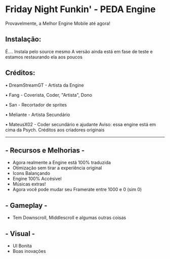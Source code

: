 # Friday Night Funkin' - PEDA Engine
Provavelmente, a Melhor Engine Mobile até agora!
## Instalação:
É....
Instala pelo source mesmo
A versão ainda está em fase de teste e estamos
restaurando ela aos poucos
## Créditos:
• DreamStreamGT - Artista da Engine

• Fang - Coverista, Coder, "Artista", Dono

• San - Recortador de sprites

• Meliante - Artista Secundário

• MateusX02 - Coder secundário e ajudante
Aviso: essa engine está em cima da Psych. Créditos aos criadores originais
_____________________________________

## - Recursos e Melhorias -
* Agora realmente a Engine está 100% traduzida
* Otimização sem tirar a experiência original
* Icons Balançando
* Engine 100% Accésivel
* Músicas extras!
* Agora você pode mudar seu Framerate entre 1000 e 0 (sim 0)

## - Gameplay -
* Tem Downscroll, Middlescroll e algumas outras coisas

## - Visual -
* UI Bonita
* Boas inovações
